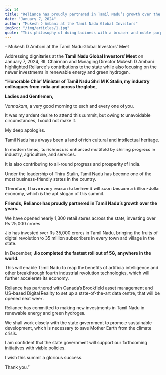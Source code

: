 ```yaml
---
id: 14
title: "Reliance has proudly partnered in Tamil Nadu’s growth over the years"
date: "January 7, 2024"
author: "Mukesh D Ambani at the Tamil Nadu Global Investors"
imgSrc: "/img/articles/1.jpg"
quote: "This philosophy of doing business with a broader and noble purpose is instilled in all of us by our Founder Chairman, Shri Dhirubhai Ambani."
---
```




\- Mukesh D Ambani at the Tamil Nadu Global Investors’ Meet

  
Addressing dignitaries at the **Tamil Nadu Global Investors’ Meet** on January 7, 2024, RIL Chairman and Managing Director Mukesh D Ambani highlighted Reliance's contributions to the state while also focusing on the newer investments in renewable energy and green hydrogen.  

**“Honorable Chief Minister of Tamil Nadu Shri M K Stalin, my industry colleagues from India and across the globe,**

**Ladies and Gentlemen,**

_Vannakam_, a very good morning to each and every one of you.

It was my ardent desire to attend this summit, but owing to unavoidable circumstances, I could not make it.

My deep apologies.

Tamil Nadu has always been a land of rich cultural and intellectual heritage.

In modern times, its richness is enhanced multifold by shining progress in industry, agriculture, and services.

It is also contributing to all-round progress and prosperity of India.

Under the leadership of Thiru Stalin, Tamil Nadu has become one of the most business-friendly states in the country.

Therefore, I have every reason to believe it will soon become a trillion-dollar economy, which is the apt slogan of this summit.

**Friends,** **Reliance has proudly partnered in Tamil Nadu’s growth over the years.**

We have opened nearly 1,300 retail stores across the state, investing over Rs 25,000 crores.

Jio has invested over Rs 35,000 crores in Tamil Nadu, bringing the fruits of digital revolution to 35 million subscribers in every town and village in the state.

In December, **Jio completed the fastest roll out of 5G, anywhere in the world.**

This will enable Tamil Nadu to reap the benefits of artificial intelligence and other breakthrough fourth industrial revolution technologies, which will further accelerate its economy.

Reliance has partnered with Canada’s Brookfield asset management and US-based Digital Reality to set up a state-of-the-art data centre, that will be opened next week.

Reliance has committed to making new investments in Tamil Nadu in renewable energy and green hydrogen.

We shall work closely with the state government to promote sustainable development, which is necessary to save Mother Earth from the climate crisis.

I am confident that the state government will support our forthcoming initiatives with viable policies.

I wish this summit a glorious success.

Thank you.”




